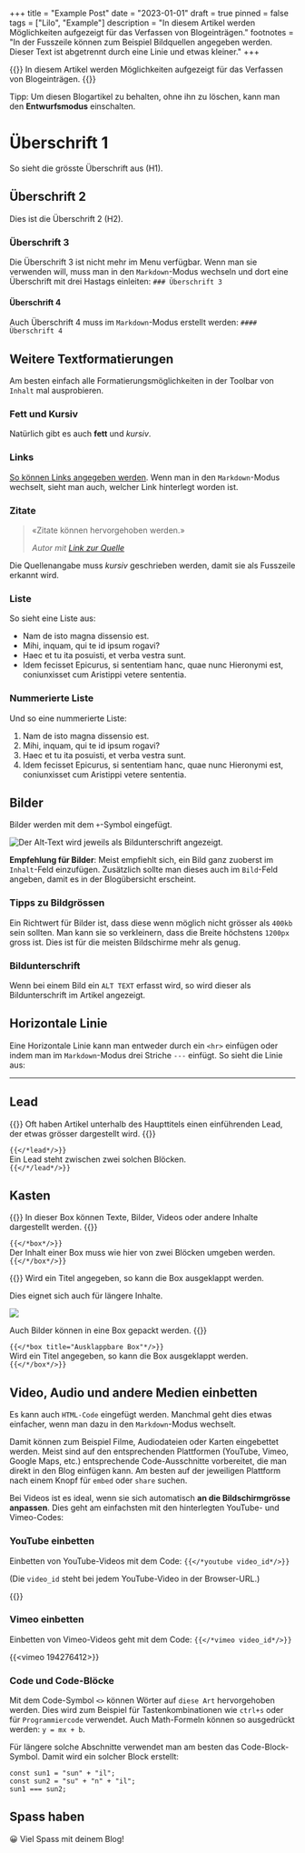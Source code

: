 +++
title = "Example Post"
date = "2023-01-01"
draft = true
pinned = false
tags = ["Lilo", "Example"]
description = "In diesem Artikel werden Möglichkeiten aufgezeigt für das Verfassen von Blogeinträgen."
footnotes = "In der Fusszeile können zum Beispiel Bildquellen angegeben werden. Dieser Text ist abgetrennt durch eine Linie und etwas kleiner."
+++

{{<lead>}}
In diesem Artikel werden Möglichkeiten aufgezeigt für das Verfassen von Blogeinträgen.
{{</lead>}}

Tipp: Um diesen Blogartikel zu behalten, ohne ihn zu löschen, kann man den **Entwurfsmodus** einschalten.

# Überschrift 1

So sieht die grösste Überschrift aus (H1).

## Überschrift 2

Dies ist die Überschrift 2 (H2).

### Überschrift 3

Die Überschrift 3 ist nicht mehr im Menu verfügbar. Wenn man sie verwenden will, muss man in den `Markdown`-Modus wechseln und dort eine Überschrift mit drei Hastags einleiten: `### Überschrift 3`

#### Überschrift 4

Auch Überschrift 4 muss im `Markdown`-Modus erstellt werden: `#### Überschrift 4`

## Weitere Textformatierungen

Am besten einfach alle Formatierungsmöglichkeiten in der Toolbar von `Inhalt` mal ausprobieren.

### Fett und Kursiv

Natürlich gibt es auch **fett** und _kursiv_.

### Links

[So können Links angegeben werden](https://www.lilo.blog). Wenn man in den `Markdown`-Modus wechselt, sieht man auch, welcher Link hinterlegt worden ist.

### Zitate

> «Zitate können hervorgehoben werden.»
>
> _Autor mit [Link zur Quelle](https://www.lilo.blog)_

Die Quellenangabe muss _kursiv_ geschrieben werden, damit sie als Fusszeile erkannt wird.

### Liste

So sieht eine Liste aus:

- Nam de isto magna dissensio est.
- Mihi, inquam, qui te id ipsum rogavi?
- Haec et tu ita posuisti, et verba vestra sunt.
- Idem fecisset Epicurus, si sententiam hanc, quae nunc Hieronymi est, coniunxisset cum Aristippi vetere sententia.

### Nummerierte Liste

Und so eine nummerierte Liste:

1. Nam de isto magna dissensio est.
2. Mihi, inquam, qui te id ipsum rogavi?
3. Haec et tu ita posuisti, et verba vestra sunt.
4. Idem fecisset Epicurus, si sententiam hanc, quae nunc Hieronymi est, coniunxisset cum Aristippi vetere sententia.

## Bilder

Bilder werden mit dem `+`-Symbol eingefügt.

![Der Alt-Text wird jeweils als Bildunterschrift angezeigt.](/img/default-image.jpg)

**Empfehlung für Bilder**: Meist empfiehlt sich, ein Bild ganz zuoberst im `Inhalt`-Feld einzufügen. Zusätzlich sollte man dieses auch im `Bild`-Feld angeben, damit es in der Blogübersicht erscheint.

### Tipps zu Bildgrössen

Ein Richtwert für Bilder ist, dass diese wenn möglich nicht grösser als `400kb` sein sollten. Man kann sie so verkleinern, dass die Breite höchstens `1200px` gross ist. Dies ist für die meisten Bildschirme mehr als genug.

### Bildunterschrift

Wenn bei einem Bild ein `ALT TEXT` erfasst wird, so wird dieser als Bildunterschrift im Artikel angezeigt.

## Horizontale Linie

Eine Horizontale Linie kann man entweder durch ein `<hr>` einfügen oder indem man im `Markdown`-Modus drei Striche `---` einfügt. So sieht die Linie aus:

---

## Lead

{{<lead>}}
Oft haben Artikel unterhalb des Haupttitels einen einführenden Lead, der etwas grösser dargestellt wird.
{{</lead>}}

`{{</*lead*/>}}`  
Ein Lead steht zwischen zwei solchen Blöcken.  
`{{</*/lead*/>}}`

## Kasten

{{<box>}}
In dieser Box können Texte, Bilder, Videos oder andere Inhalte dargestellt werden.
{{</box>}}

`{{</*box*/>}}`  
Der Inhalt einer Box muss wie hier von zwei Blöcken umgeben werden.  
`{{</*/box*/>}}`

{{<box title="Ausklappbare Box">}}
Wird ein Titel angegeben, so kann die Box ausgeklappt werden.

Dies eignet sich auch für längere Inhalte.

![](/img/default-image.jpg)

Auch Bilder können in eine Box gepackt werden.
{{</box>}}

`{{</*box title="Ausklappbare Box"*/>}}`  
Wird ein Titel angegeben, so kann die Box ausgeklappt werden.  
`{{</*/box*/>}}`

## Video, Audio und andere Medien einbetten

Es kann auch `HTML-Code` eingefügt werden. Manchmal geht dies etwas einfacher, wenn man dazu in den `Markdown`-Modus wechselt.

Damit können zum Beispiel Filme, Audiodateien oder Karten eingebettet werden. Meist sind auf den entsprechenden Plattformen (YouTube, Vimeo, Google Maps, etc.) entsprechende Code-Ausschnitte vorbereitet, die man direkt in den Blog einfügen kann. Am besten auf der jeweiligen Plattform nach einem Knopf für `embed` oder `share` suchen.

Bei Videos ist es ideal, wenn sie sich automatisch **an die Bildschirmgrösse anpassen**. Dies geht am einfachsten mit den hinterlegten YouTube- und Vimeo-Codes:

### YouTube einbetten

Einbetten von YouTube-Videos mit dem Code: `{{</*youtube video_id*/>}}`

(Die `video_id` steht bei jedem YouTube-Video in der Browser-URL.)

{{<youtube kQjtK32mGJQ>}}

### Vimeo einbetten

Einbetten von Vimeo-Videos geht mit dem Code: `{{</*vimeo video_id*/>}}`

{{<vimeo 194276412>}}

### Code und Code-Blöcke

Mit dem Code-Symbol `<>` können Wörter auf `diese Art` hervorgehoben werden. Dies wird zum Beispiel für Tastenkombinationen wie `ctrl+s` oder für `Programmiercode` verwendet. Auch Math-Formeln können so ausgedrückt werden: `y = mx + b`.

Für längere solche Abschnitte verwendet man am besten das Code-Block-Symbol. Damit wird ein solcher Block erstellt:

```
const sun1 = "sun" + "il";
const sun2 = "su" + "n" + "il";
sun1 === sun2;
```

## Spass haben

😀 Viel Spass mit deinem Blog!
